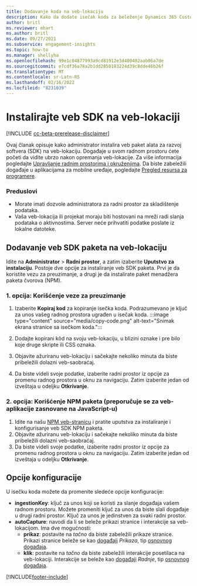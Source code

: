 ```yaml
---
title: Dodavanje koda na veb-lokaciju
description: Kako da dodate isečak koda za beleženje Dynamics 365 Customer Insights događaja na vašoj veb-lokaciji.
author: britl
ms.reviewer: mhart
ms.author: britl
ms.date: 09/27/2021
ms.subservice: engagement-insights
ms.topic: how-to
ms.manager: shellyha
ms.openlocfilehash: 99e1c04877993a9cd81912e3d400402aab06a7de
ms.sourcegitcommit: e7cdf36a78a2b1dd2850183224d39c8dde46b26f
ms.translationtype: MT
ms.contentlocale: sr-Latn-RS
ms.lasthandoff: 02/16/2022
ms.locfileid: "8231039"
---
```

# <a name="install-the-web-sdk-on-a-website"></a>Instalirajte veb SDK na veb-lokaciji

[!INCLUDE [cc-beta-prerelease-disclaimer](includes/cc-beta-prerelease-disclaimer.md)]

Ovaj članak opisuje kako administrator instalira veb paket alata za razvoj softvera (SDK) na veb-lokaciju. Događaje u svom radnom prostoru ćete početi da vidite ubrzo nakon opremanja veb-lokacije. Za više informacija pogledajte [Upravljanje radnim prostorima i okruženjima](manage-environments-workspaces.md). Da biste zabeležili događaje u aplikacijama za mobilne uređaje, pogledajte [Pregled resursa za programere](developer-resources.md).


### <a name="prerequisites"></a>Preduslovi

* Morate imati dozvole administratora za radni prostor za skladištenje podataka.
* Vaša veb-lokacija ili projekat moraju biti hostovani na mreži radi slanja podataka o aktivnostima. Server neće prihvatiti podatke poslate iz lokalne datoteke.


## <a name="add-web-sdk-to-your-website"></a>Dodavanje veb SDK paketa na veb-lokaciju

Idite na **Administrator** > **Radni prostor**, a zatim izaberite **Uputstvo za instalaciju**. Postoje dve opcije za instaliranje veb SDK paketa. Prvi je da koristite vezu za preuzimanje, a drugi je da instalirate paket menadžera paketa čvorova (NPM).

### <a name="option-1-using-the-download-link"></a>1. opcija: Korišćenje veze za preuzimanje

1. Izaberite **Kopiraj kod** za kopiranje isečka koda. Podrazumevano je ključ za unos vašeg radnog prostora ugrađen u isečak koda.
  :::image type="content" source="media/copy-code.png" alt-text="Snimak ekrana stranice sa isečkom koda.":::

1. Dodajte kopirani kôd na svoju veb-lokaciju, u blizini <head> oznake i pre bilo koje druge skripte ili CSS oznaka.
1. Objavite ažuriranu veb-lokaciju i sačekajte nekoliko minuta da biste pribeležili dolazni veb-saobraćaj.
1. Da biste videli svoje podatke, izaberite radni prostor iz opcije za promenu radnog prostora u oknu za navigaciju. Zatim izaberite jedan od izveštaja u odeljku **Otkrivanje**.

### <a name="option-2-using-the-npm-package-recommended-for-javascript-based-web-apps"></a>2. opcija: Korišćenje NPM paketa (preporučuje se za veb-aplikacije zasnovane na JavaScript-u)

1. Idite na našu [NPM veb-stranicu](https://www.npmjs.com/package/engagementinsights-web) i pratite uputstva za instaliranje i konfigurisanje veb SDK NPM paketa.
1. Objavite ažuriranu veb-lokaciju i sačekajte nekoliko minuta da biste pribeležili dolazni veb-saobraćaj.
1. Da biste videli svoje podatke, izaberite radni prostor iz opcije za promenu radnog prostora u oknu za navigaciju. Zatim izaberite jedan od izveštaja u odeljku **Otkrivanje**.

## <a name="configuration-options"></a>Opcije konfiguracije

U isečku koda možete da promenite sledeće opcije konfiguracije:

- **ingestionKey**: ključ za unos koji se koristi za slanje događaja vašem radnom prostoru. Možete promeniti ključ za unos da biste slali događaje u drugi radni prostor. Ključ za unos je jedinstven za svaki radni prostor.
- **autoCapture**: navodi da li se beleže prikazi stranice i interakcije sa veb-lokacijom. Ima dve mogućnosti:
    - **prikaz**: postavite na *tačno* da biste zabeležili prikaze stranice. Prikazi stranice beleže se kao [događaji](glossary.md#event) *Prikaza*, tip [osnovnog događaja](glossary.md#base-event).
    - **klik**: postavite na *tačno* da biste zabeležili interakcije posetilaca na veb-lokaciji. Interakcije se beleže kao [događaji](glossary.md#event) *Radnje*, tip [osnovnog događaja](glossary.md#base-event).

[!INCLUDE[footer-include](../includes/footer-banner.md)]
